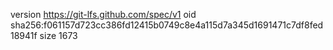 version https://git-lfs.github.com/spec/v1
oid sha256:f061157d723cc386fd12415b0749c8e4a115d7a345d1691471c7df8fed18941f
size 1673
